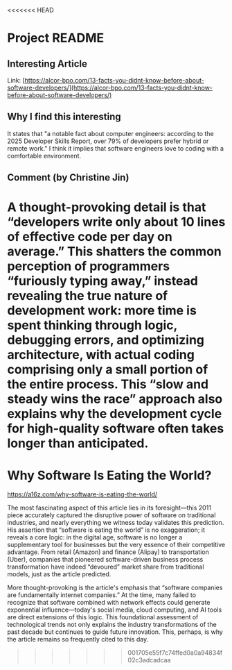 <<<<<<< HEAD
# Project README

## Interesting Article

Link: [https://alcor-bpo.com/13-facts-you-didnt-know-before-about-software-developers/](https://alcor-bpo.com/13-facts-you-didnt-know-before-about-software-developers/)

## Why I find this interesting

It states that "a notable fact about computer engineers: according to the 2025 Developer Skills Report, over 79% of developers prefer hybrid or remote work." I think it implies that software engineers love to coding with a comfortable environment.



## Comment (by Christine Jin)

A thought-provoking detail is that “developers write only about 10 lines of effective code per day on average.” This shatters the common perception of programmers “furiously typing away,” instead revealing the true nature of development work: more time is spent thinking through logic, debugging errors, and optimizing architecture, with actual coding comprising only a small portion of the entire process. This “slow and steady wins the race” approach also explains why the development cycle for high-quality software often takes longer than anticipated.
=======
# Why Software Is Eating the World?



https://a16z.com/why-software-is-eating-the-world/



The most fascinating aspect of this article lies in its foresight—this 2011 piece accurately captured the disruptive power of software on traditional industries, and nearly everything we witness today validates this prediction. His assertion that “software is eating the world” is no exaggeration; it reveals a core logic: in the digital age, software is no longer a supplementary tool for businesses but the very essence of their competitive advantage. From retail (Amazon) and finance (Alipay) to transportation (Uber), companies that pioneered software-driven business process transformation have indeed “devoured” market share from traditional models, just as the article predicted.



More thought-provoking is the article's emphasis that “software companies are fundamentally internet companies.” At the time, many failed to recognize that software combined with network effects could generate exponential influence—today's social media, cloud computing, and AI tools are direct extensions of this logic. This foundational assessment of technological trends not only explains the industry transformations of the past decade but continues to guide future innovation. This, perhaps, is why the article remains so frequently cited to this day.
>>>>>>> 001705e55f7c74ffed0a0a94834f02c3adcadcaa

